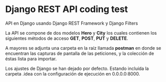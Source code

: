 # Django REST API coding test

API en Django usando Django REST Framework y Django Filters

La API se compone de dos modelos **Hero** y **City** los cuales
contienen los siguientes métodos de acceso **GET**, **POST**, 
**PUT** y **DELETE**.

A mayores se adjunta una carpeta en la raíz llamada **postman**
en donde se encuentran las capturas de pantalla de las peticiones,
 y la colección de éstas lista para importar.

Los ajustes de Django se han dejado por defecto. Estando incluída
la carpeta .idea con la configuración de ejecución en 0.0.0.0:8000.
